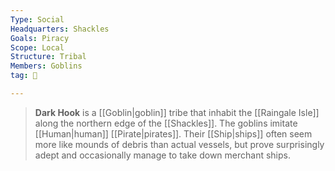 ```yaml
---
Type: Social
Headquarters: Shackles
Goals: Piracy
Scope: Local
Structure: Tribal
Members: Goblins
tag: 👥

---
```


> **Dark Hook** is a [[Goblin|goblin]] tribe that inhabit the [[Raingale Isle]] along the northern edge of the [[Shackles]]. The goblins imitate [[Human|human]] [[Pirate|pirates]]. Their [[Ship|ships]] often seem more like mounds of debris than actual vessels, but prove surprisingly adept and occasionally manage to take down merchant ships.








